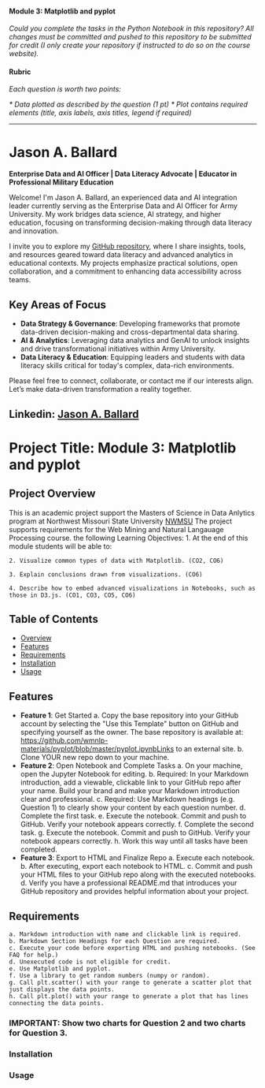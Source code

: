 #### Module 3: Matplotlib and pyplot

_Could you complete the tasks in the Python Notebook in this repository?_
_All changes must be committed and pushed to this repository to be submitted for credit (I only create your repository if instructed to do so on the course website)._

#### Rubric
_Each question is worth two points:_

_* Data plotted as described by the question (1 pt)_
_* Plot contains required elements (title, axis labels, axis titles, legend if required)_
_____________________________________________________________________________________________________

# Jason A. Ballard

**Enterprise Data and AI Officer | Data Literacy Advocate | Educator in Professional Military Education**

Welcome! I'm Jason A. Ballard, an experienced data and AI integration leader currently serving as the Enterprise Data and AI Officer for Army University. My work bridges data science, AI strategy, and higher education, focusing on transforming decision-making through data literacy and innovation.

I invite you to explore my [GitHub repository](https://github.com/JBtallgrass), where I share insights, tools, and resources geared toward data literacy and advanced analytics in educational contexts. My projects emphasize practical solutions, open collaboration, and a commitment to enhancing data accessibility across teams.

## Key Areas of Focus
- **Data Strategy & Governance**: Developing frameworks that promote data-driven decision-making and cross-departmental data sharing.
- **AI & Analytics**: Leveraging data analytics and GenAI to unlock insights and drive transformational initiatives within Army University.
- **Data Literacy & Education**: Equipping leaders and students with data literacy skills critical for today's complex, data-rich environments.

Please feel free to connect, collaborate, or contact me if our interests align. Let’s make data-driven transformation a reality together. 

## Linkedin: [Jason A. Ballard](https://linkedin.com/in/ballardjasona/) 

# Project Title: Module 3: Matplotlib and pyplot

## Project Overview
This is an academic project support the Masters of Science in Data Anlytics program at Northwest Missouri State University [NWMSU](https://www.nwmissouri.edu/academics/graduate/masters/data-analytics.htm)
The project supports requirements for the Web Mining and Natural Langauage Processing course. the following Learning Objectives: 
    1. At the end of this module students will be able to:

    2. Visualize common types of data with Matplotlib. (CO2, CO6)
 
    3. Explain conclusions drawn from visualizations. (CO6)
 
    4. Describe how to embed advanced visualizations in Notebooks, such as those in D3.js. (CO1, CO3, CO5, CO6)

## Table of Contents
- [Overview](#project-overview)
- [Features](#features)
- [Requirements](#Requirements)
- [Installation](#installation)
- [Usage](#usage)

## Features
- **Feature 1**: Get Started
    a. Copy the base repository into your GitHub account by selecting the "Use this Template" button on GitHub and specifying yourself as the owner.  The base repository is available at: https://github.com/wmnlp-materials/pyplot/blob/master/pyplot.ipynbLinks to an external site.
    b. Clone YOUR new repo down to your machine.
- **Feature 2**: Open Notebook and Complete Tasks
    a. On your machine, open the Jupyter Notebook for editing. 
    b. Required: In your Markdown introduction, add a viewable, clickable link to your GitHub repo after your name. Build your brand and make your Markdown introduction clear and professional. 
    c. Required: Use Markdown headings  (e.g. Question 1) to clearly show your content by each question number. 
    d. Complete the first task.
    e. Execute the notebook. Commit and push to GitHub. Verify your notebook appears correctly.
    f. Complete the second task.
    g. Execute the notebook. Commit and push to GitHub. Verify your notebook appears correctly.
    h. Work this way until all tasks have been completed.  
- **Feature 3**: Export to HTML and Finalize Repo
    a. Execute each notebook.
    b. After executing, export each notebook to HTML.
    c. Commit and push your HTML files to your GitHub repo along with the executed notebooks. 
    d. Verify you have a professional README.md that introduces your GitHub repository and provides helpful information about your project. 

## Requirements
    a. Markdown introduction with name and clickable link is required.
    b. Markdown Section Headings for each Question are required. 
    c. Execute your code before exporting HTML and pushing notebooks. (See FAQ for help.)  
    d. Unexecuted code is not eligible for credit.
    e. Use Matplotlib and pyplot.
    f. Use a library to get random numbers (numpy or random).
    g. Call plt.scatter() with your range to generate a scatter plot that just displays the data points.
    h. Call plt.plot() with your range to generate a plot that has lines connecting the data points. 
### IMPORTANT: Show two charts for Question 2 and two charts for Question 3. 

### Installation

### Usage

